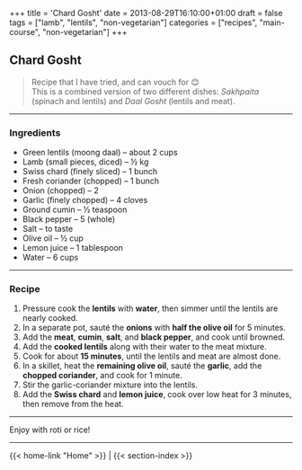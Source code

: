 +++
title = 'Chard Gosht'
date = 2013-08-29T16:10:00+01:00
draft = false
tags = ["lamb", "lentils", "non-vegetarian"]
categories = ["recipes", "main-course", "non-vegetarian"]
+++

## Chard Gosht

> Recipe that I have tried, and can vouch for 😊  
> This is a combined version of two different dishes: *Sakhpaita* (spinach and lentils) and *Daal Gosht* (lentils and meat).

---

### Ingredients

- Green lentils (moong daal) – about 2 cups  
- Lamb (small pieces, diced) – ½ kg  
- Swiss chard (finely sliced) – 1 bunch  
- Fresh coriander (chopped) – 1 bunch  
- Onion (chopped) – 2  
- Garlic (finely chopped) – 4 cloves  
- Ground cumin – ½ teaspoon  
- Black pepper – 5 (whole)  
- Salt – to taste  
- Olive oil – ½ cup  
- Lemon juice – 1 tablespoon  
- Water – 6 cups  

---

### Recipe

1. Pressure cook the **lentils** with **water**, then simmer until the lentils are nearly cooked.  
2. In a separate pot, sauté the **onions** with **half the olive oil** for 5 minutes.  
3. Add the **meat**, **cumin**, **salt**, and **black pepper**, and cook until browned.  
4. Add the **cooked lentils** along with their water to the meat mixture.  
5. Cook for about **15 minutes**, until the lentils and meat are almost done.  
6. In a skillet, heat the **remaining olive oil**, sauté the **garlic**, add the **chopped coriander**, and cook for 1 minute.  
7. Stir the garlic-coriander mixture into the lentils.  
8. Add the **Swiss chard** and **lemon juice**, cook over low heat for 3 minutes, then remove from the heat.  

---

Enjoy with roti or rice!

---
{{< home-link "Home" >}} | {{< section-index >}}